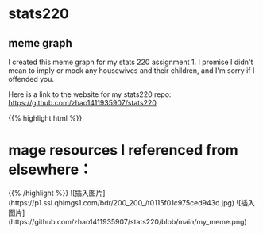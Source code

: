 # stats220
## meme graph
I created this meme graph for my stats 220 assignment 1. I promise I didn't mean to imply or mock any housewives and their children, and I'm sorry if I offended you.

Here is a link to the website for my stats220 repo: https://github.com/zhao1411935907/stats220


{{% highlight html %}}
<h1>mage resources I referenced from elsewhere：
</h1>
{{% /highlight %}}
![插入图片](https://p1.ssl.qhimgs1.com/bdr/200_200_/t0115f01c975ced943d.jpg)
![插入图片](https://github.com/zhao1411935907/stats220/blob/main/my_meme.png)
